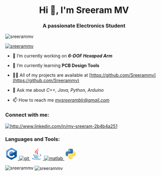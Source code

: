 <h1 align="center">Hi 👋, I'm Sreeram MV</h1>
<h3 align="center">A passionate Electronics Student</h3>

<p align="left"> <img src="https://komarev.com/ghpvc/?username=sreerammv&label=Profile%20views&color=0e75b6&style=flat" alt="sreerammv" /> </p>

<p align="left"> <a href="https://github.com/ryo-ma/github-profile-trophy"><img src="https://github-profile-trophy.vercel.app/?username=sreerammv" alt="sreerammv" /></a> </p>

- 🔭 I’m currently working on ***6-DOF Hexapod Arm***
- 🌱 I’m currently learning **PCB Design Tools**

- 👨‍💻 All of my projects are available at [https://github.com/Sreerammv](https://github.com/Sreerammv)

- 💬 Ask me about *C++, Java, Python, Arduino*

- 📫 How to reach me *mvsreeramblr@gmail.com*

<h3 align="left">Connect with me:</h3>
<p align="left">
<a href="https://linkedin.com/in/http://www.linkedin.com/in/mv-sreeram-2b4b4a251" target="blank"><img align="center" src="https://raw.githubusercontent.com/rahuldkjain/github-profile-readme-generator/master/src/images/icons/Social/linked-in-alt.svg" alt="http://www.linkedin.com/in/mv-sreeram-2b4b4a251" height="30" width="40" /></a>
</p>

<h3 align="left">Languages and Tools:</h3>
<p align="left"> <a href="https://www.cprogramming.com/" target="_blank" rel="noreferrer"> <img src="https://raw.githubusercontent.com/devicons/devicon/master/icons/c/c-original.svg" alt="c" width="40" height="40"/> </a> <a href="https://git-scm.com/" target="_blank" rel="noreferrer"> <img src="https://www.vectorlogo.zone/logos/git-scm/git-scm-icon.svg" alt="git" width="40" height="40"/> </a> <a href="https://www.java.com" target="_blank" rel="noreferrer"> <img src="https://raw.githubusercontent.com/devicons/devicon/master/icons/java/java-original.svg" alt="java" width="40" height="40"/> </a> <a href="https://www.mathworks.com/" target="_blank" rel="noreferrer"> <img src="https://upload.wikimedia.org/wikipedia/commons/2/21/Matlab_Logo.png" alt="matlab" width="40" height="40"/> </a> <a href="https://www.python.org" target="_blank" rel="noreferrer"> <img src="https://raw.githubusercontent.com/devicons/devicon/master/icons/python/python-original.svg" alt="python" width="40" height="40"/> </a> </p>

<p><img align="left" src="https://github-readme-stats.vercel.app/api/top-langs?username=sreerammv&show_icons=true&locale=en&layout=compact" alt="sreerammv" /></p>

<p>&nbsp;<img align="center" src="https://github-readme-stats.vercel.app/api?username=sreerammv&show_icons=true&locale=en" alt="sreerammv" /></p>

